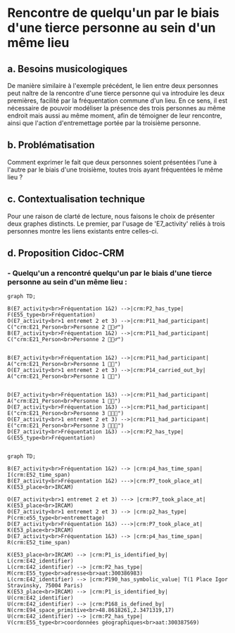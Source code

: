 # Rencontre de quelqu'un par le biais d'une tierce personne au sein d'un même lieu

## a. Besoins musicologiques

De manière similaire à l'exemple précédent, le lien entre deux personnes peut naître de la rencontre d'une tierce personne qui va introduire les deux premières, facilité par la fréquentation commune d'un lieu. En ce sens, il est nécessaire de pouvoir modéliser la présence des trois personnes au même endroit mais aussi au même moment, afin de témoigner de leur rencontre, ainsi que l'action d'entremettage portée par la troisième personne.

## b. Problématisation

Comment exprimer le fait que deux personnes soient présentées l'une à l'autre par le biais d'une troisième, toutes trois ayant fréquentées le même lieu ?

## c. Contextualisation technique

Pour une raison de clarté de lecture, nous faisons le choix de présenter deux graphes distincts. Le premier, par l'usage de 'E7_activity' reliés à trois personnes montre les liens existants entre celles-ci. 

## d. Proposition Cidoc-CRM

### - Quelqu'un a rencontré quelqu'un par le biais d'une tierce personne au sein d'un même lieu :

```mermaid
graph TD;

B(E7_activity<br>Fréquentation 1&2) -->|crm:P2_has_type| F(E55_type<br>Fréquentation)
O(E7_activity<br>1 entremet 2 et 3) -->|crm:P11_had_participant| C("crm:E21_Person<br>Personne 2 🧔🏻‍♂️")
B(E7_activity<br>Fréquentation 1&2) -->|crm:P11_had_participant| C("crm:E21_Person<br>Personne 2 🧔🏻‍♂️")


B(E7_activity<br>Fréquentation 1&2) -->|crm:P11_had_participant| A("crm:E21_Person<br>Personne 1 👩🏼")
O(E7_activity<br>1 entremet 2 et 3) -->|crm:P14_carried_out_by| A("crm:E21_Person<br>Personne 1 👩🏼")


D(E7_activity<br>Fréquentation 1&3) -->|crm:P11_had_participant| A("crm:E21_Person<br>Personne 1 👩🏼")
D(E7_activity<br>Fréquentation 1&3) -->|crm:P11_had_participant| E("crm:E21_Person<br>Personne 3 👩🏻‍🦰")
O(E7_activity<br>1 entremet 2 et 3) -->|crm:P11_had_participant| E("crm:E21_Person<br>Personne 3 👩🏻‍🦰")
D(E7_activity<br>Fréquentation 1&3) -->|crm:P2_has_type| G(E55_type<br>Fréquentation)


```

```mermaid
graph TD;

B(E7_activity<br>Fréquentation 1&2) --> |crm:p4_has_time_span| I(crm:E52_time_span)
B(E7_activity<br>Fréquentation 1&2) --->|crm:P7_took_place_at| K(E53_place<br>IRCAM)

O(E7_activity<br>1 entremet 2 et 3) ---> |crm:P7_took_place_at| K(E53_place<br>IRCAM)
O(E7_activity<br>1 entremet 2 et 3) --> |crm:p2_has_type| P(crm:e55_type<br>entremettage)
D(E7_activity<br>Fréquentation 1&3) --->|crm:P7_took_place_at| K(E53_place<br>IRCAM)
D(E7_activity<br>Fréquentation 1&3) --> |crm:p4_has_time_span| R(crm:E52_time_span)

K(E53_place<br>IRCAM) --> |crm:P1_is_identified_by| L(crm:E42_identifier)
L(crm:E42_identifier) --> |crm:P2_has_type| M(crm:E55_type<br>adresse<br>aat:300386983)
L(crm:E42_identifier) --> |crm:P190_has_symbolic_value| T(1 Place Igor Stravinsky, 75004 Paris)
K(E53_place<br>IRCAM) --> |crm:P1_is_identified_by| U(crm:E42_identifier)
U(crm:E42_identifier) --> |crm:P168_is_defined_by| N(crm:E94_space_primitive<br>48.8618261,2.3471319,17)
U(crm:E42_identifier) --> |crm:P2_has_type| V(crm:E55_type<br>coordonnées géographiques<br>aat:300387569)

```




